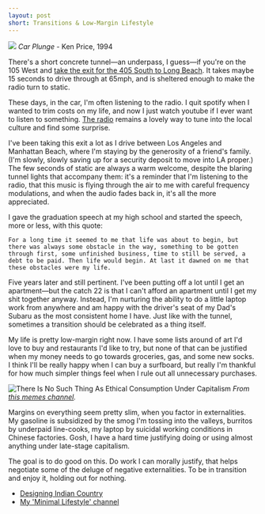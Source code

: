```yaml
---
layout: post
short: Transitions & Low-Margin Lifestyle
---
```


![]({{site.url}}/images/ken_price_1994.jpg)
_Car Plunge_ - Ken Price, 1994

There's a short concrete tunnel—an underpass, I guess—if you're on the 105 West and [take the exit for the 405 South to Long Beach](https://www.google.com/maps/place/33%C2%B055'52.5%22N+118%C2%B021'55.7%22W/@33.931243,-118.3676517,17z/data=!3m1!4b1!4m5!3m4!1s0x0:0x0!8m2!3d33.931243!4d-118.365463). It takes maybe 15 seconds to drive through at 65mph, and is sheltered enough to make the radio turn to static.

These days, in the car, I'm often listening to the radio. I quit spotify when I wanted to trim costs on my life, and now I just watch youtube if I ever want to listen to something. [The radio](http://www.jazzandblues.org/index.aspx/) remains a lovely way to tune into the local culture and find some surprise. 

I've been taking this exit a lot as I drive between Los Angeles and Manhattan Beach, where I'm staying by the generosity of a friend's family. (I'm slowly, slowly saving up for a security deposit to move into LA proper.) The few seconds of static are always a warm welcome, despite the blaring tunnel lights that accompany them: it's a reminder that I'm listening to the radio, that this music is flying through the air to me with careful frequency modulations, and when the audio fades back in, it's all the more appreciated. 

I gave the graduation speech at my high school and started the speech, more or less, with this quote: 

```For a long time it seemed to me that life was about to begin, but there was always some obstacle in the way, something to be gotten through first, some unfinished business, time to still be served, a debt to be paid. Then life would begin. At last it dawned on me that these obstacles were my life.```

Five years later and still pertinent. I've been putting off a lot until I get an apartment—but the catch 22 is that I can't afford an apartment until I get my shit together anyway. Instead, I'm nurturing the ability to do a little laptop work from anywhere and am happy with the driver's seat of my Dad's Subaru as the most consistent home I have. Just like with the tunnel, sometimes a transition should be celebrated as a thing itself. 

My life is pretty low-margin right now. I have some lists around of art I'd love to buy and restaurants I'd like to try, but none of that can be justified when my money needs to go towards groceries, gas, and some new socks. I think I'll be really happy when I can buy a surfboard, but really I'm thankful for how much simpler things feel when I rule out all unnecessary purchases.

![There Is No Such Thing As Ethical Consumption Under Capitalism](https://d2w9rnfcy7mm78.cloudfront.net/654263/large_a2e587be5e313884d5981af65d0c5821.jpg)
_From [this memes channel](https://www.are.na/lukas-wp/communist-memes)._

Margins on everything seem pretty slim, when you factor in externalities. My gasoline is subsidized by the smog I'm tossing into the valleys, burritos by underpaid line-cooks, my laptop by suicidal working conditions in Chinese factories. Gosh, I have a hard time justifying doing or using almost anything under late-stage capitalism. 

The goal is to do good on this. Do work I can morally justify, that helps negotiate some of the deluge of negative externalities. To be in transition and enjoy it, holding out for nothing. 

* [Designing Indian Country](https://placesjournal.org/article/designing-indian-country/)
* [My 'Minimal Lifestyle' channel](https://www.are.na/lukas-wp/minimal-lifestyle)
